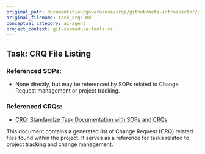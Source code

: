 ```yaml
---
original_path: documentation/governance/crqs/github/meta-introspector/git-submodule-tools-rs/prompts/task_crqs.md
original_filename: task_crqs.md
conceptual_category: ai-agent
project_context: git-submodule-tools-rs
---
```


## Task: CRQ File Listing

### Referenced SOPs:
*   None directly, but may be referenced by SOPs related to Change Request management or project tracking.

### Referenced CRQs:
*   [CRQ: Standardize Task Documentation with SOPs and CRQs](CRQ_Standardize_Task_Documentation_with_SOPs_and_CRQs.md)

This document contains a generated list of Change Request (CRQ) related files found within the project. It serves as a reference for tasks related to project tracking and change management.